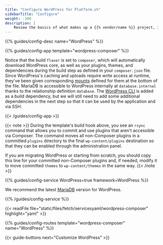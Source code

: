 ```yaml
---
title: "Configure WordPress for Platform.sh"
sidebarTitle: "Configure"
weight: -100
description: |
    Review the basics of what makes up a {{% vendor/name %}} project, including its three principle configuration files and how to define them for WordPress.
---
```


{{% guides/config-desc name="WordPress" %}}

{{% guides/config-app template="wordpress-composer" %}}

Notice that the build `flavor` is set to `composer`, which will automatically download WordPress core, as well as your plugins, themes, and dependencies during the build step as defined in your `composer.json` file. Since WordPress's caching and uploads require write access at runtime, they've been given corresponding [mounts](../../../create-apps/app-reference.md#mounts) defined for them at the bottom of the file. MariaDB is accessible to WordPress internally at `database.internal` thanks to the relationship definition `database`. The [WordPress CLI](https://packagist.org/packages/wp-cli/wp-cli) is added as a build dependency, but we will still need to add some additional dependencies in the next step so that it can be used by the application and via SSH. 

{{< /guides/config-app >}}

{{< note >}}
During the template's build hook above, you see an `rsync` command that allows you to commit and use plugins that aren't accessible via Composer. The command moves all non-Composer plugins in a committed `plugins` directory to the final `wp-content/plugins` destination so that they can be enabled through the administration panel. 

If you are migrating WordPress or starting from scratch, you should copy this line for your committed non-Composer plugins and, if needed, modify it to move committed `themes` to `wp-content/themes` in the same way.
{{< /note >}}

{{% guides/config-service WordPress=true framework=WordPress %}}

We recommend the latest [MariaDB](../../../add-services/mysql/_index.md) version for WordPress.

{{% /guides/config-service %}}

{{< readFile file="static/files/fetch/servicesyaml/wordpress-composer" highlight="yaml" >}}

{{% guides/config-routes template="wordpress-composer" name="WordPress" %}}

{{< guide-buttons next="Customize WordPress" >}}
